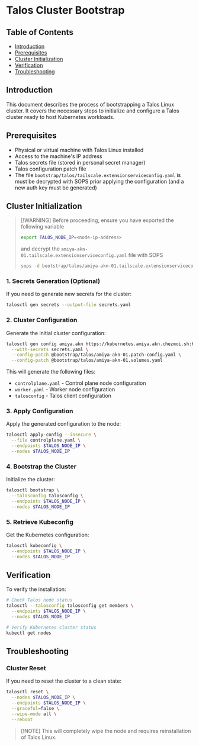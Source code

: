 # Talos Cluster Bootstrap

## Table of Contents

* [Introduction](#introduction)
* [Prerequisites](#prerequisites)
* [Cluster Initialization](#cluster-initialization)
* [Verification](#verification)
* [Troubleshooting](#troubleshooting)

## Introduction

This document describes the process of bootstrapping a Talos Linux cluster. It covers the necessary steps to initialize and configure a Talos cluster ready to host Kubernetes workloads.

## Prerequisites

* Physical or virtual machine with Talos Linux installed
* Access to the machine's IP address
* Talos secrets file (stored in personal secret manager)
* Talos configuration patch file
* The file `bootstrap/talos/tailscale.extensionserviceconfig.yaml` is must be decrypted with SOPS prior applying the configuration (and a new auth key must be generated)

## Cluster Initialization

> \[!WARNING]
> Before proceeding, ensure you have exported the following variable
>
> ```sh
> export TALOS_NODE_IP=<node-ip-address>
> ```
>
> and decrypt the `amiya-akn-01.tailscale.extensionserviceconfig.yaml` file with SOPS
>
> ```sh
> sops -d bootstrap/talos/amiya-akn-01.tailscale.extensionserviceconfig.yaml > bootstrap/talos/amiya-akn-01.tailscale.extensionserviceconfig.UNSAFE.yaml
> ```

### 1. Secrets Generation (Optional)

If you need to generate new secrets for the cluster:

```bash
talosctl gen secrets --output-file secrets.yaml
```

### 2. Cluster Configuration

Generate the initial cluster configuration:

```bash
talosctl gen config amiya.akn https://kubernetes.amiya.akn.chezmoi.sh:6443 \
  --with-secrets secrets.yaml \
  --config-patch @bootstrap/talos/amiya-akn-01.patch-config.yaml \
  --config-patch @bootstrap/talos/amiya-akn-01.volumes.yaml
```

This will generate the following files:

* `controlplane.yaml` - Control plane node configuration
* `worker.yaml` - Worker node configuration
* `talosconfig` - Talos client configuration

### 3. Apply Configuration

Apply the generated configuration to the node:

```bash
talosctl apply-config --insecure \
  --file controlplane.yaml \
  --endpoints $TALOS_NODE_IP \
  --nodes $TALOS_NODE_IP
```

### 4. Bootstrap the Cluster

Initialize the cluster:

```bash
talosctl bootstrap \
  --talosconfig talosconfig \
  --endpoints $TALOS_NODE_IP \
  --nodes $TALOS_NODE_IP
```

### 5. Retrieve Kubeconfig

Get the Kubernetes configuration:

```bash
talosctl kubeconfig \
  --endpoints $TALOS_NODE_IP \
  --nodes $TALOS_NODE_IP
```

## Verification

To verify the installation:

```bash
# Check Talos node status
talosctl --talosconfig talosconfig get members \
  --endpoints $TALOS_NODE_IP \
  --nodes $TALOS_NODE_IP

# Verify Kubernetes cluster status
kubectl get nodes
```

## Troubleshooting

### Cluster Reset

If you need to reset the cluster to a clean state:

```bash
talosctl reset \
  --nodes $TALOS_NODE_IP \
  --endpoints $TALOS_NODE_IP \
  --graceful=false \
  --wipe-mode all \
  --reboot
```

> \[!NOTE]
> This will completely wipe the node and requires reinstallation of Talos Linux.
